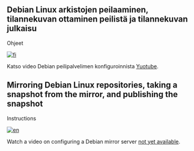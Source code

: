 ## Debian Linux arkistojen peilaaminen, tilannekuvan ottaminen peilistä ja tilannekuvan julkaisu

Ohjeet

[![fi](https://img.shields.io/badge/lang-FI-blue.svg)](https://github.com/idumdidum/Linux_mirror-snapshot-and-publish/blob/main/Debian/README_fi.md)

Katso video Debian peilipalvelimen konfiguroinnista [Yuotube](https://www.youtube.com/watch?v=eSRHLC7P_ZI).

## Mirroring Debian Linux repositories, taking a snapshot from the mirror, and publishing the snapshot

Instructions

[![en](https://img.shields.io/badge/lang-EN-white.svg)](https://github.com/idumdidum/Linux_mirror-snapshot-and-publish/blob/main/Debian/README_en.md)

Watch a video on configuring a Debian mirror server [not yet available]().
